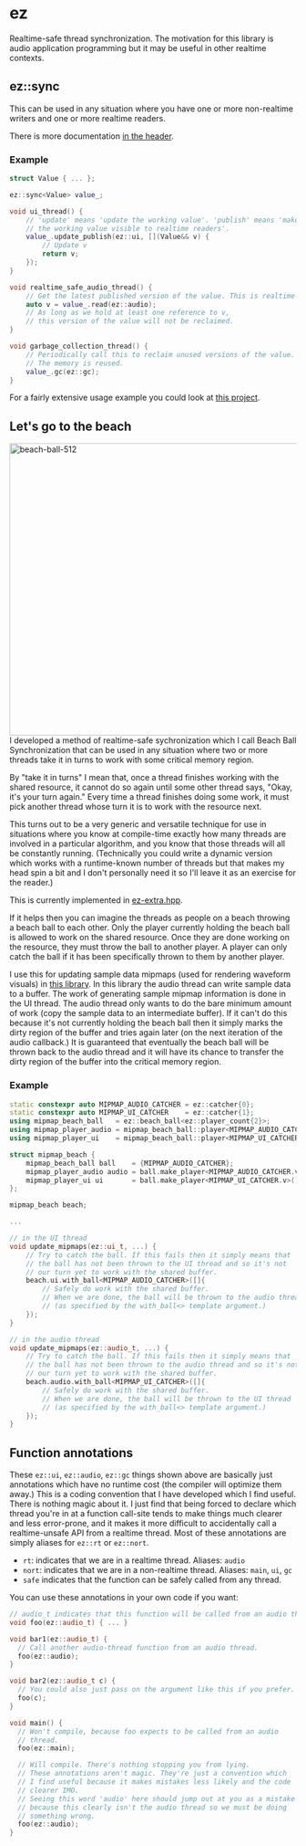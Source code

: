# ez

Realtime-safe thread synchronization. The motivation for this library is audio application programming but it may be useful in other realtime contexts.

## ez::sync<T>

This can be used in any situation where you have one or more non-realtime writers and one or more realtime readers.

There is more documentation [in the header](include/ez.hpp).

### Example

```c++
struct Value { ... };

ez::sync<Value> value_;

void ui_thread() {
	// 'update' means 'update the working value'. 'publish' means 'make
	// the working value visible to realtime readers'.
	value_.update_publish(ez::ui, [](Value&& v) {
		// Update v
		return v;
	});
}

void realtime_safe_audio_thread() {
	// Get the latest published version of the value. This is realtime-safe.
	auto v = value_.read(ez::audio);
	// As long as we hold at least one reference to v,
	// this version of the value will not be reclaimed.
}

void garbage_collection_thread() {
	// Periodically call this to reclaim unused versions of the value.
	// The memory is reused.
	value_.gc(ez::gc);
}
```

For a fairly extensive usage example you could look at [this project](https://github.com/colugomusic/scuff).

## Let's go to the beach

<img width="512" height="512" align="right" alt="beach-ball-512" src="https://github.com/user-attachments/assets/724a573d-90cb-4325-adf9-e3f40e1bc632" />

I developed a method of realtime-safe sychronization which I call Beach Ball Synchronization that can be used in any situation where two or more threads take it in turns to work with some critical memory region.

By "take it in turns" I mean that, once a thread finishes working with the shared resource, it cannot do so again until some other thread says, "Okay, it's your turn again." Every time a thread finishes doing some work, it must pick another thread whose turn it is to work with the resource next.

This turns out to be a very generic and versatile technique for use in situations where you know at compile-time exactly how many threads are involved in a particular algorithm, and you know that those threads will all be constantly running. (Technically you could write a dynamic version which works with a runtime-known number of threads but that makes my head spin a bit and I don't personally need it so I'll leave it as an exercise for the reader.)

This is currently implemented in [ez-extra.hpp](include/ez-extra.hpp).

If it helps then you can imagine the threads as people on a beach throwing a beach ball to each other. Only the player currently holding the beach ball is allowed to work on the shared resource. Once they are done working on the resource, they must throw the ball to another player. A player can only catch the ball if it has been specifically thrown to them by another player.

I use this for updating sample data mipmaps (used for rendering waveform visuals) in [this library](https://github.com/colugomusic/adrian). In this library the audio thread can write sample data to a buffer. The work of generating sample mipmap information is done in the UI thread. The audio thread only wants to do the bare minimum amount of work (copy the sample data to an intermediate buffer). If it can't do this because it's not currently holding the beach ball then it simply marks the dirty region of the buffer and tries again later (on the next iteration of the audio callback.) It is guaranteed that eventually the beach ball will be thrown back to the audio thread and it will have its chance to transfer the dirty region of the buffer into the critical memory region.

### Example

```c++
static constexpr auto MIPMAP_AUDIO_CATCHER = ez::catcher{0};
static constexpr auto MIPMAP_UI_CATCHER    = ez::catcher{1};
using mipmap_beach_ball   = ez::beach_ball<ez::player_count{2}>;
using mipmap_player_audio = mipmap_beach_ball::player<MIPMAP_AUDIO_CATCHER.v>;
using mipmap_player_ui    = mipmap_beach_ball::player<MIPMAP_UI_CATCHER.v>;

struct mipmap_beach {
	mipmap_beach_ball ball    = {MIPMAP_AUDIO_CATCHER};
	mipmap_player_audio audio = ball.make_player<MIPMAP_AUDIO_CATCHER.v>();
	mipmap_player_ui ui       = ball.make_player<MIPMAP_UI_CATCHER.v>();
};

mipmap_beach beach;

...

// in the UI thread
void update_mipmaps(ez::ui_t, ...) {
	// Try to catch the ball. If this fails then it simply means that
	// the ball has not been thrown to the UI thread and so it's not
	// our turn yet to work with the shared buffer.
	beach.ui.with_ball<MIPMAP_AUDIO_CATCHER>([]{
		// Safely do work with the shared buffer.
		// When we are done, the ball will be thrown to the audio thread
		// (as specified by the with_ball<> template argument.)
	});
}

// in the audio thread
void update_mipmaps(ez::audio_t, ...) {
	// Try to catch the ball. If this fails then it simply means that
	// the ball has not been thrown to the audio thread and so it's not
	// our turn yet to work with the shared buffer.
	beach.audio.with_ball<MIPMAP_UI_CATCHER>([]{
		// Safely do work with the shared buffer.
		// When we are done, the ball will be thrown to the UI thread
		// (as specified by the with_ball<> template argument.)
	});
}
```

## Function annotations
These `ez::ui`, `ez::audio`, `ez::gc` things shown above are basically just annotations which have no runtime cost (the compiler will optimize them away.) This is a coding convention that I have developed which I find useful. There is nothing magic about it. I just find that being forced to declare which thread you're in at a function call-site tends to make things much clearer and less error-prone, and it makes it more difficult to accidentally call a realtime-unsafe API from a realtime thread. Most of these annotations are simply aliases for `ez::rt` or `ez::nort`.

- `rt`: indicates that we are in a realtime thread. Aliases: `audio`
- `nort`: indicates that we are in a non-realtime thread. Aliases: `main`, `ui`, `gc`
- `safe` indicates that the function can be safely called from any thread.

You can use these annotations in your own code if you want:

```c++
// audio_t indicates that this function will be called from an audio thread.
void foo(ez::audio_t) { ... }

void bar1(ez::audio_t) {
  // Call another audio-thread function from an audio thread.
  foo(ez::audio);
}

void bar2(ez::audio_t c) {
  // You could also just pass on the argument like this if you prefer.
  foo(c);
}

void main() {
  // Won't compile, because foo expects to be called from an audio
  // thread.
  foo(ez::main);

  // Will compile. There's nothing stopping you from lying.
  // These annotations aren't magic. They're just a convention which
  // I find useful because it makes mistakes less likely and the code
  // clearer IMO.
  // Seeing this word 'audio' here should jump out at you as a mistake
  // because this clearly isn't the audio thread so we must be doing
  // something wrong.
  foo(ez::audio); 
}
```
